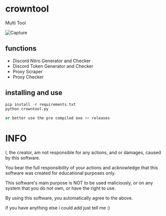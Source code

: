 # crowntool
Multi Tool

![Capture](https://raw.githubusercontent.com/bntr00t/crowntool/main/image.png)
## functions

- Discord Nitro Generator and Checker
- Discord Token Generator and Checker
- Proxy Scraper
- Proxy Checker

## installing and use
```python
pip install -r requirements.txt
python crowntool.py

or better use the pre compiled exe >> releases
```

# INFO

I, the creator, am not responsible for any actions, and or damages, caused by this software.

You bear the full responsibility of your actions and acknowledge that this software was created for educational purposes only.

This software's main purpose is NOT to be used maliciously, or on any system that you do not own, or have the right to use.

By using this software, you automatically agree to the above.

if you have anything else i could add just tell me :)
